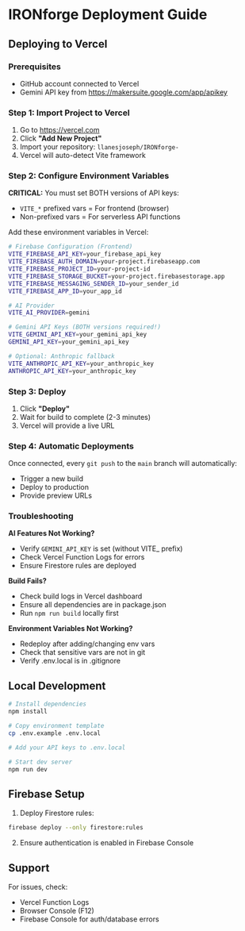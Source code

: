 # IRONforge Deployment Guide

## Deploying to Vercel

### Prerequisites
- GitHub account connected to Vercel
- Gemini API key from https://makersuite.google.com/app/apikey

### Step 1: Import Project to Vercel

1. Go to https://vercel.com
2. Click **"Add New Project"**
3. Import your repository: `llanesjoseph/IRONforge-`
4. Vercel will auto-detect Vite framework

### Step 2: Configure Environment Variables

**CRITICAL:** You must set BOTH versions of API keys:
- `VITE_*` prefixed vars = For frontend (browser)
- Non-prefixed vars = For serverless API functions

Add these environment variables in Vercel:

```bash
# Firebase Configuration (Frontend)
VITE_FIREBASE_API_KEY=your_firebase_api_key
VITE_FIREBASE_AUTH_DOMAIN=your-project.firebaseapp.com
VITE_FIREBASE_PROJECT_ID=your-project-id
VITE_FIREBASE_STORAGE_BUCKET=your-project.firebasestorage.app
VITE_FIREBASE_MESSAGING_SENDER_ID=your_sender_id
VITE_FIREBASE_APP_ID=your_app_id

# AI Provider
VITE_AI_PROVIDER=gemini

# Gemini API Keys (BOTH versions required!)
VITE_GEMINI_API_KEY=your_gemini_api_key
GEMINI_API_KEY=your_gemini_api_key

# Optional: Anthropic fallback
VITE_ANTHROPIC_API_KEY=your_anthropic_key
ANTHROPIC_API_KEY=your_anthropic_key
```

### Step 3: Deploy

1. Click **"Deploy"**
2. Wait for build to complete (2-3 minutes)
3. Vercel will provide a live URL

### Step 4: Automatic Deployments

Once connected, every `git push` to the `main` branch will automatically:
- Trigger a new build
- Deploy to production
- Provide preview URLs

### Troubleshooting

**AI Features Not Working?**
- Verify `GEMINI_API_KEY` is set (without VITE_ prefix)
- Check Vercel Function Logs for errors
- Ensure Firestore rules are deployed

**Build Fails?**
- Check build logs in Vercel dashboard
- Ensure all dependencies are in package.json
- Run `npm run build` locally first

**Environment Variables Not Working?**
- Redeploy after adding/changing env vars
- Check that sensitive vars are not in git
- Verify .env.local is in .gitignore

## Local Development

```bash
# Install dependencies
npm install

# Copy environment template
cp .env.example .env.local

# Add your API keys to .env.local

# Start dev server
npm run dev
```

## Firebase Setup

1. Deploy Firestore rules:
```bash
firebase deploy --only firestore:rules
```

2. Ensure authentication is enabled in Firebase Console

## Support

For issues, check:
- Vercel Function Logs
- Browser Console (F12)
- Firebase Console for auth/database errors
